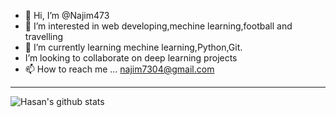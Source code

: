 - 👋 Hi, I’m @Najim473
- 👀 I’m interested in web developing,mechine learning,football and travelling
- 🌱 I’m currently learning mechine learning,Python,Git.
- I’m looking to collaborate on deep learning projects
- 📫 How to reach me ... najim7304@gmail.com

---

![Hasan's github stats](https://github-readme-stats.vercel.app/api?username=Najim473&count_private=true&show_icons=true&theme=dark)

<!---
Najim473/Najim473 is a ✨ special ✨ repository because its `README.md` (this file) appears on your GitHub profile.
You can click the Preview link to take a look at your changes.
--->
